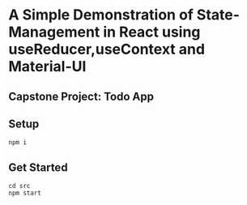 # A Simple Demonstration of State-Management in React using useReducer,useContext and Material-UI

## Capstone Project: Todo App

## Setup
```
npm i
```

## Get Started

```
cd src
npm start
```

